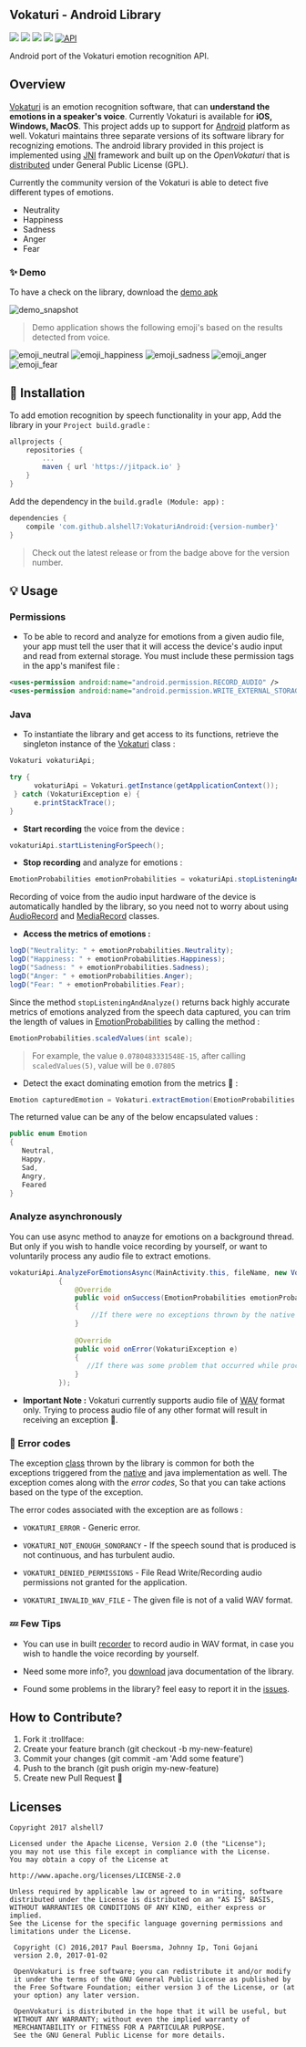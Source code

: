 ## Vokaturi - Android Library
[![](http://img.shields.io/badge/build-passing-blue.svg)]()
[![](http://img.shields.io/badge/version-1.03-blue.svg)](https://github.com/alshell7/VokaturiAndroid/releases/tag/1.03)
[![](http://img.shields.io/badge/Vokaturi-2--1d-red.svg)](http://developers.vokaturi.com/getting-started/overview)
[![](http://img.shields.io/badge/platform-android-green.svg)](https://developer.android.com/index.html)
[![API](https://img.shields.io/badge/API-15%2B-orange.svg?style=flat)](https://android-arsenal.com/api?level=15)

Android port of the Vokaturi emotion recognition API.

## Overview
[Vokaturi](https://vokaturi.com) is an emotion recognition software, that can **understand the emotions in a speaker's voice**.
Currently Vokaturi is available for **iOS, Windows, MacOS**. This project adds up to support for [Android](https://www.android.com) platform as well.
Vokaturi maintains three separate versions of its software library for recognizing emotions. The android library provided in this project is implemented using [JNI](http://docs.oracle.com/javase/7/docs/technotes/guides/jni/spec/functions.html) framework and built up on the _OpenVokaturi_ that is [distributed](https://developers.vokaturi.com/getting-started/overview) under General Public License (GPL).

Currently the community version of the Vokaturi is able to detect five different types of emotions.
* Neutrality
* Happiness
* Sadness
* Anger
* Fear

### :sparkles: Demo

To have a check on the library, download the [demo apk](https://github.com/alshell7/VokaturiAndroid/blob/master/app-debug.apk)

![demo_snapshot](https://github.com/alshell7/VokaturiAndroid/blob/master/demo_snapshot.png)

> Demo application shows the following emoji's based on the results detected from voice.

![emoji_neutral](https://github.com/alshell7/VokaturiAndroid/blob/master/app/src/main/res/drawable/emoji_neutral.png)
![emoji_happiness](https://github.com/alshell7/VokaturiAndroid/blob/master/app/src/main/res/drawable/emoji_happiness.png)
![emoji_sadness](https://github.com/alshell7/VokaturiAndroid/blob/master/app/src/main/res/drawable/emoji_sadness.png)
![emoji_anger](https://github.com/alshell7/VokaturiAndroid/blob/master/app/src/main/res/drawable/emoji_anger.png)
![emoji_fear](https://github.com/alshell7/VokaturiAndroid/blob/master/app/src/main/res/drawable/emoji_fear.png)

## :wrench: Installation 
To add emotion recognition by speech functionality in your app, Add the library in your `Project build.gradle` :

```groovy
allprojects {
	repositories {
		...
		maven { url 'https://jitpack.io' }
	}
}
```

Add the dependency in the `build.gradle (Module: app)` :

```groovy
dependencies {
	compile 'com.github.alshell7:VokaturiAndroid:{version-number}'
}
```
> Check out the latest release or from the badge above for the version number.

## :bulb: Usage

### Permissions
* To be able to record and analyze for emotions from a given audio file, your app must tell the user that it will access the device's audio input and read from external storage. You must include these permission tags in the app's manifest file :

```xml
<uses-permission android:name="android.permission.RECORD_AUDIO" />
<uses-permission android:name="android.permission.WRITE_EXTERNAL_STORAGE"/>
```

### Java
* To instantiate the library and get access to its functions, retrieve the singleton instance of the [Vokaturi](https://github.com/alshell7/VokaturiAndroid/blob/master/vokaturi/src/main/java/com/projects/alshell/vokaturi/Vokaturi.java) class :

```java
Vokaturi vokaturiApi;

try {            
      vokaturiApi = Vokaturi.getInstance(getApplicationContext());
 } catch (VokaturiException e) {
      e.printStackTrace();
}
```

* **Start recording** the voice from the device :

```java
vokaturiApi.startListeningForSpeech();
```

* **Stop recording** and analyze for emotions :

```java
EmotionProbabilities emotionProbabilities = vokaturiApi.stopListeningAndAnalyze();
```

Recording of voice from the audio input hardware of the device is automatically handled by the library, so you need not to worry about using [AudioRecord](https://developer.android.com/reference/android/media/AudioRecord.html) and [MediaRecord](https://developer.android.com/reference/android/media/MediaRecorder.html) classes.

* **Access the metrics of emotions :**

```java
logD("Neutrality: " + emotionProbabilities.Neutrality);
logD("Happiness: " + emotionProbabilities.Happiness);
logD("Sadness: " + emotionProbabilities.Sadness);
logD("Anger: " + emotionProbabilities.Anger);
logD("Fear: " + emotionProbabilities.Fear);
```

Since the method `stopListeningAndAnalyze()` returns back highly accurate metrics of emotions analyzed from the speech data captured, you can trim the length of values in [EmotionProbabilities](https://github.com/alshell7/VokaturiAndroid/blob/master/vokaturi/src/main/java/com/projects/alshell/vokaturi/EmotionProbabilities.java) by calling the method :

```java
EmotionProbabilities.scaledValues(int scale);
```

> For example, the value `0.0780483331548E-15`, after calling `scaledValues(5)`, value will be `0.07805`

* Detect the exact dominating emotion from the metrics :mag_right: :

```java
Emotion capturedEmotion = Vokaturi.extractEmotion(EmotionProbabilities emotionProbabilities)
```
 The returned value can be any of the below encapsulated values :
 
 ```java
public enum Emotion
{
    Neutral,
    Happy,
    Sad,
    Angry,
    Feared
}
 ```
 
### Analyze asynchronously

You can use async method to anayze for emotions on a background thread. But only if you wish to handle voice recording by yourself, or want to voluntarily process any audio file to extract emotions.

```java
vokaturiApi.AnalyzeForEmotionsAsync(MainActivity.this, fileName, new VokaturiAsyncResult()
            {
                @Override
                public void onSuccess(EmotionProbabilities emotionProbabilities)
                {
                    //If there were no exceptions thrown by the native code
                }
    
                @Override
                public void onError(VokaturiException e)
                {
                   //If there was some problem that occurred while processing
                }
            });
```
* **Important Note :** Vokaturi currently supports audio file of [WAV](https://en.wikipedia.org/wiki/WAV) format only. Trying to process audio file of any other format will result in receiving an exception :ghost:.

### :speech_balloon: Error codes

The exception [class]((https://github.com/alshell7/VokaturiAndroid/blob/master/vokaturi/src/main/java/com/projects/alshell/vokaturi/VokaturiException.java)) thrown by the library is common for both the exceptions triggered from the [native](https://github.com/alshell7/VokaturiAndroid/blob/master/vokaturi/src/main/cpp/VokaturiException.h) and java implementation as well. The exception comes along with the *error codes*, So that you can take actions based on the type of the exception.

The error codes associated with the exception are as follows :

* `VOKATURI_ERROR` - Generic error.

* `VOKATURI_NOT_ENOUGH_SONORANCY` - If the speech sound that is produced is not continuous, and has turbulent audio.

* `VOKATURI_DENIED_PERMISSIONS` - File Read Write/Recording audio permissions not granted for the application.

* `VOKATURI_INVALID_WAV_FILE` - The given file is not of a valid WAV format.

### :zzz: Few Tips 

* You can use in built [recorder](https://github.com/alshell7/VokaturiAndroid/blob/master/vokaturi/src/main/java/com/projects/alshell/vokaturi/WavAudioRecorder.java) to record audio in WAV format, in case you wish to handle the voice recording by yourself.

* Need some more info?, you [download](https://github.com/alshell7/VokaturiAndroid/blob/master/javadocs.zip) java documentation of the library.

* Found some problems in the library? feel easy to report it in the [issues](https://github.com/alshell7/VokaturiAndroid/issues).

## How to Contribute?

1. Fork it :trollface:
2. Create your feature branch (git checkout -b my-new-feature)
3. Commit your changes (git commit -am 'Add some feature')
4. Push to the branch (git push origin my-new-feature)
5. Create new Pull Request :hear_no_evil:


## Licenses

```
Copyright 2017 alshell7

Licensed under the Apache License, Version 2.0 (the "License");
you may not use this file except in compliance with the License.
You may obtain a copy of the License at

http://www.apache.org/licenses/LICENSE-2.0

Unless required by applicable law or agreed to in writing, software
distributed under the License is distributed on an "AS IS" BASIS,
WITHOUT WARRANTIES OR CONDITIONS OF ANY KIND, either express or implied.
See the License for the specific language governing permissions and
limitations under the License.
```

```
 Copyright (C) 2016,2017 Paul Boersma, Johnny Ip, Toni Gojani
 version 2.0, 2017-01-02
 
 OpenVokaturi is free software; you can redistribute it and/or modify
 it under the terms of the GNU General Public License as published by
 the Free Software Foundation; either version 3 of the License, or (at
 your option) any later version.
 
 OpenVokaturi is distributed in the hope that it will be useful, but
 WITHOUT ANY WARRANTY; without even the implied warranty of
 MERCHANTABILITY or FITNESS FOR A PARTICULAR PURPOSE.
 See the GNU General Public License for more details.
```
